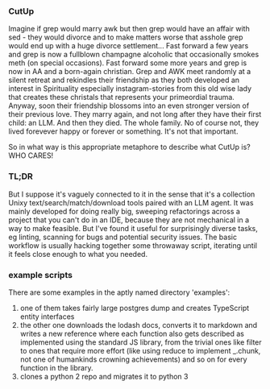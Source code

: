 ### CutUp
Imagine if grep would marry awk but then grep would have an affair with sed - they would divorce and to make matters worse that asshole grep would end up with a huge divorce settlement... 
Fast forward a few years and grep is now a fullblown champagne alcoholic that occasionally smokes meth (on special occasions). Fast forward some more years and grep is now in AA and a born-again christian. Grep and AWK meet randomly at a silent retreat and rekindles their friendship as they both developed an interest in Spirituality especially instagram-stories from this old wise lady that creates these christals that represents your primeordial trauma. Anyway, soon their friendship blossoms into an even stronger version of their previous love. They marry again, and not long after they have their first child: an LLM. And then they died. The whole family. No of course not, they lived forevever happy or forever or something. It's not that important.

So in what way is this appropriate metaphore to describe what CutUp is? WHO CARES! 

### TL;DR
But I suppose it's vaguely connected to it in the sense that it's a collection Unixy text/search/match/download tools paired with an LLM agent. It was mainly developed for doing really big, sweeping refactorings across a project that you can't do in an IDE, because they are not mechanical in a way to make feasible. But I've found it useful for surprisingly diverse tasks, eg linting, scanning for bugs and potential security issues. The basic workflow is usually hacking together some throwaway script, iterating until it feels close enough to what you needed.

### example scripts

There are some examples in the aptly named directory 'examples':
1) one of them takes fairly large postgres dump and creates TypeScript entity interfaces
2) the other one downloads the lodash docs, converts it to markdown and writes a new reference where each function also gets described as implemented using the standard JS library, from the trivial ones like filter to ones that require more effort (like using reduce to implement _.chunk, not one of humankinds crowning achievements) and so on for every function in the library.
3) clones a python 2 repo and migrates it to python 3
